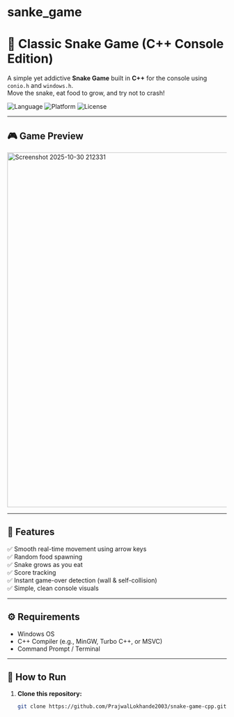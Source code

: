 # sanke_game
# 🐍 Classic Snake Game (C++ Console Edition)

A simple yet addictive **Snake Game** built in **C++** for the console using `conio.h` and `windows.h`.  
Move the snake, eat food to grow, and try not to crash!  

![Language](https://img.shields.io/badge/language-C%2B%2B-blue.svg)
![Platform](https://img.shields.io/badge/platform-Windows-lightgrey.svg)
![License](https://img.shields.io/badge/license-MIT-green.svg)

---

## 🎮 Game Preview

<img width="658" height="814" alt="Screenshot 2025-10-30 212331" src="https://github.com/user-attachments/assets/06d17a3f-4647-4c0c-83cd-dc93ae7920d0" />


---

## 🚀 Features

✅ Smooth real-time movement using arrow keys  
✅ Random food spawning  
✅ Snake grows as you eat  
✅ Score tracking  
✅ Instant game-over detection (wall & self-collision)  
✅ Simple, clean console visuals  

---

## ⚙️ Requirements

- Windows OS  
- C++ Compiler (e.g., MinGW, Turbo C++, or MSVC)
- Command Prompt / Terminal  

---

## 🧩 How to Run

1. **Clone this repository:**
   ```bash
   git clone https://github.com/PrajwalLokhande2003/snake-game-cpp.git
